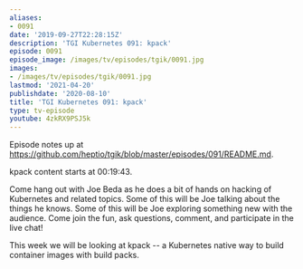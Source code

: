 ```yaml
---
aliases:
- 0091
date: '2019-09-27T22:28:15Z'
description: 'TGI Kubernetes 091: kpack'
episode: 0091
episode_image: /images/tv/episodes/tgik/0091.jpg
images:
- /images/tv/episodes/tgik/0091.jpg
lastmod: '2021-04-20'
publishdate: '2020-08-10'
title: 'TGI Kubernetes 091: kpack'
type: tv-episode
youtube: 4zkRX9PSJ5k
---
```


Episode notes up at https://github.com/heptio/tgik/blob/master/episodes/091/README.md.

kpack content starts at 00:19:43.

Come hang out with Joe Beda as he does a bit of hands on hacking of Kubernetes and related topics. Some of this will be Joe talking about the things he knows. Some of this will be Joe exploring something new with the audience. Come join the fun, ask questions, comment, and participate in the live chat!

This week we will be looking at kpack -- a Kubernetes native way to build container images with build packs.